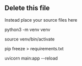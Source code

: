 ## Delete this file

Instead place your source files here


python3 -m venv venv

source venv/bin/activate

pip freeze > requirements.txt

uvicorn main:app --reload